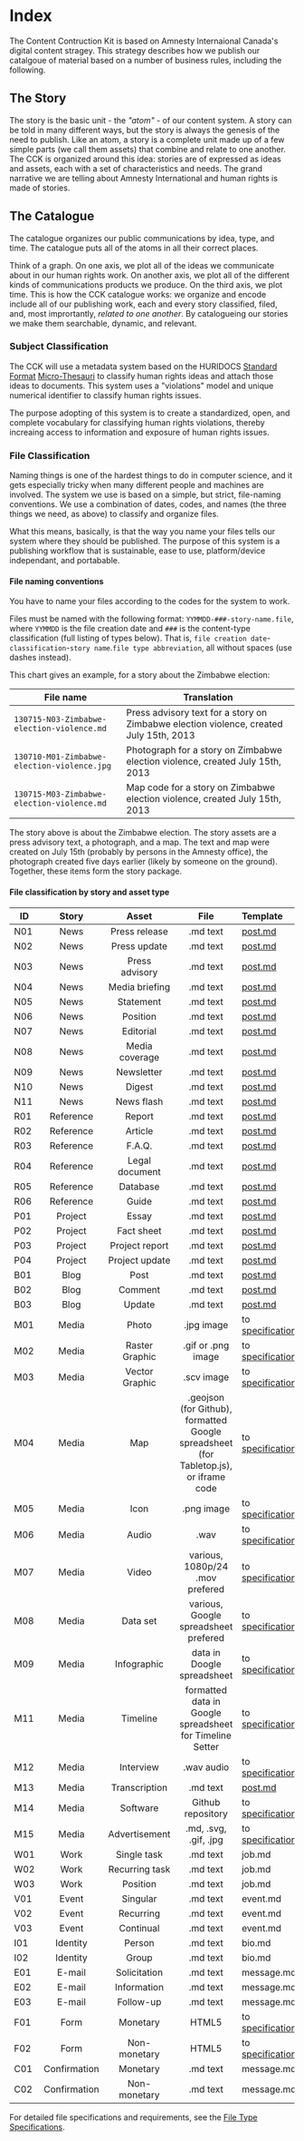 # Index

The Content Contruction Kit is based on Amnesty Internaional Canada's digital content stragey. This strategy describes how we publish our catalgoue of material based on a number of business rules, including the following.

## The Story

The story is the basic unit - the _"atom"_ - of our content system. A story can be told in many different ways, but the story is always the genesis of the need to publish. Like an atom, a story is a complete unit made up of a few simple parts (we call them assets) that combine and relate to one another. The CCK is organized around this idea: stories are of expressed as ideas and assets, each with a set of characteristics and needs. The grand narrative we are telling about Amnesty International and human rights is made of stories.

## The Catalogue

The catalogue organizes our public communications by idea, type, and time. The catalogue puts all of the atoms in all their correct places.

Think of a graph. On one axis, we plot all of the ideas we communicate about in our human rights work. On another axis, we plot all of the different kinds of communications products we produce. On the third axis, we plot time. This is how the CCK catalogue works: we organize and encode include all of our publishing work, each and every story classified, filed, and, most imprortantly, *related to one another*. By catalogueing our stories we make them searchable, dynamic, and relevant. 

### Subject Classification

The CCK will use a metadata system based on the HURIDOCS [Standard Format](http://www.huridocs.org/resource/huridocs-events-standard-formats/) [Micro-Thesauri](http://www.huridocs.org/resource/micro-thesauri/) to classify human rights ideas and attach those ideas to documents. This system uses a "violations" model and unique numerical identifier to classify human rights issues.

The purpose adopting of this system is to create a standardized, open, and complete vocabulary for classifying human rights violations, thereby increaing access to information and exposure of human rights issues.

### File Classification

Naming things is one of the hardest things to do in computer science, and it gets especially tricky when many different people and machines are involved. The system we use is based on a simple, but strict, file-naming conventions. We use a combination of dates, codes, and names (the three things we need, as above) to classify and organize files.

What this means, basically, is that the way you name your files tells our system where they should be published. The purpose of this system is a publishing workflow that is sustainable, ease to use, platform/device independant, and portabable.

#### File naming conventions

You have to name your files according to the codes for the system to work. 

Files must be named with the following format: `YYMMDD-###-story-name.file`, where `YYMMDD` is the file creation date and `###` is the content-type classification (full listing of types below). That is, `file creation date`-`classification`-`story name`.`file type abbreviation`, all without spaces (use dashes instead).

This chart gives an example, for a story about the Zimbabwe election:

| File name | Translation |
| ------- | --------- |
| `130715-N03-Zimbabwe-election-violence.md` | Press advisory text for a story on Zimbabwe election violence, created July 15th, 2013 |
| `130710-M01-Zimbabwe-election-violence.jpg` | Photograph for a story on Zimbabwe election violence, created July 15th, 2013 |
| `130715-M03-Zimbabwe-election-violence.md` | Map code for a story on Zimbabwe election violence, created July 15th, 2013 |

The story above is about the Zimbabwe election. The story assets are a press advisory text, a photograph, and a map. The text and map were created on July 15th (probably by persons in the Amnesty office), the photograph created five days earlier (likely by someone on the ground). Together, these items form the story package.

#### File classification by story and asset type

| ID | Story | Asset | File | Template
| --- | :----------: | :-----: | :-----: | :----
| N01 | News | Press release | .md text | [post.md](https://raw.github.com/AmnestyInternational/ContentKit/master/templates/post.md)
| N02 | News | Press update | .md text | [post.md](https://raw.github.com/AmnestyInternational/ContentKit/master/templates/post.md)
| N03 | News | Press advisory | .md text | [post.md](https://raw.github.com/AmnestyInternational/ContentKit/master/templates/post.md)
| N04 | News | Media briefing | .md text | [post.md](https://raw.github.com/AmnestyInternational/ContentKit/master/templates/post.md)
| N05 | News | Statement | .md text | [post.md](https://raw.github.com/AmnestyInternational/ContentKit/master/templates/post.md)
| N06 | News | Position | .md text | [post.md](https://raw.github.com/AmnestyInternational/ContentKit/master/templates/post.md)
| N07 | News | Editorial | .md text | [post.md](https://raw.github.com/AmnestyInternational/ContentKit/master/templates/post.md)
| N08 | News | Media coverage | .md text | [post.md](https://raw.github.com/AmnestyInternational/ContentKit/master/templates/post.md)
| N09 | News | Newsletter | .md text | [post.md](https://raw.github.com/AmnestyInternational/ContentKit/master/templates/post.md)
| N10 | News | Digest | .md text | [post.md](https://raw.github.com/AmnestyInternational/ContentKit/master/templates/post.md)
| N11 | News | News flash | .md text | [post.md](https://raw.github.com/AmnestyInternational/ContentKit/master/templates/post.md)
| R01 | Reference | Report | .md text | [post.md](https://raw.github.com/AmnestyInternational/ContentKit/master/templates/post.md)
| R02 | Reference | Article | .md text | [post.md](https://raw.github.com/AmnestyInternational/ContentKit/master/templates/post.md)
| R03 | Reference | F.A.Q. | .md text | [post.md](https://raw.github.com/AmnestyInternational/ContentKit/master/templates/post.md)
| R04 | Reference | Legal document | .md text | [post.md](https://raw.github.com/AmnestyInternational/ContentKit/master/templates/post.md)
| R05 | Reference | Database | .md text | [post.md](https://raw.github.com/AmnestyInternational/ContentKit/master/templates/post.md)
| R06 | Reference | Guide | .md text | [post.md](https://raw.github.com/AmnestyInternational/ContentKit/master/templates/post.md)
| P01 | Project | Essay | .md text | [post.md](https://raw.github.com/AmnestyInternational/ContentKit/master/templates/post.md)
| P02 | Project | Fact sheet | .md text | [post.md](https://raw.github.com/AmnestyInternational/ContentKit/master/templates/post.md)
| P03 | Project | Project report | .md text | [post.md](https://raw.github.com/AmnestyInternational/ContentKit/master/templates/post.md)
| P04 | Project | Project update | .md text | [post.md](https://raw.github.com/AmnestyInternational/ContentKit/master/templates/post.md)
| B01 | Blog | Post | .md text | [post.md](https://raw.github.com/AmnestyInternational/ContentKit/master/templates/post.md)
| B02 | Blog | Comment | .md text | [post.md](https://raw.github.com/AmnestyInternational/ContentKit/master/templates/post.md)
| B03 | Blog | Update | .md text | [post.md](https://raw.github.com/AmnestyInternational/ContentKit/master/templates/post.md)
| M01 | Media | Photo | .jpg image | to [specifications](/file-formats.md)
| M02 | Media | Raster Graphic | .gif or .png image | to [specifications](/file-formats.md)
| M03 | Media | Vector Graphic | .scv image | to [specifications](/file-formats.md)
| M04 | Media | Map | .geojson (for Github), formatted Google spreadsheet (for Tabletop.js), or iframe code  | to [specifications](/file-formats.md)
| M05 | Media | Icon | .png image | to [specifications](/file-formats.md)
| M06 | Media | Audio | .wav  | to [specifications](/file-formats.md)
| M07 | Media | Video | various, 1080p/24 .mov prefered | to [specifications](/file-formats.md)
| M08 | Media | Data set | various, Google spreadsheet prefered | to [specifications](/file-formats.md)
| M09 | Media | Infographic | data in Doogle spreadsheet | to [specifications](/file-formats.md)
| M11 | Media | Timeline | formatted data in Google spreadsheet for Timeline Setter | to [specifications](/file-formats.md)
| M12 | Media | Interview | .wav audio | to [specifications](/file-formats.md)
| M13 | Media | Transcription | .md text | [post.md](https://raw.github.com/AmnestyInternational/ContentKit/master/templates/post.md)
| M14 | Media | Software | Github repository | to [specifications](/file-formats.md)
| M15 | Media | Advertisement | .md, .svg, .gif, .jpg | to [specifications](/file-formats.md)
| W01 | Work | Single task | .md text | job.md
| W02 | Work | Recurring task | .md text | job.md
| W03 | Work | Position | .md text | job.md 
| V01 | Event | Singular | .md text | event.md
| V02 | Event | Recurring | .md text | event.md
| V03 | Event | Continual | .md text | event.md 
| I01 | Identity | Person | .md text | bio.md 
| I02 | Identity | Group | .md text | bio.md
| E01 | E-mail | Solicitation | .md text | message.md
| E02 | E-mail | Information | .md text | message.md
| E03 | E-mail | Follow-up | .md text | message.md
| F01 | Form | Monetary | HTML5 | to [specifications](/file-formats.md)
| F02 | Form | Non-monetary | HTML5 | to [specifications](/file-formats.md) 
| C01 | Confirmation | Monetary | .md text | message.md
| C02 | Confirmation | Non-monetary | .md text | message.md

For detailed file specifications and requirements, see the [File Type Specifications](/file-formats.md).

